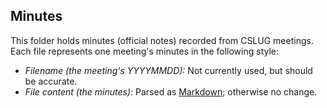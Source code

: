 Minutes
-------
This folder holds minutes (official notes) recorded from CSLUG meetings. Each
file represents one meeting's minutes in the following style:

* *Filename (the meeting's YYYYMMDD):* Not currently used, but should be
  accurate.
* *File content (the minutes):* Parsed as [Markdown][1]; otherwise no change.

[1]: http://daringfireball.net/projects/markdown/
